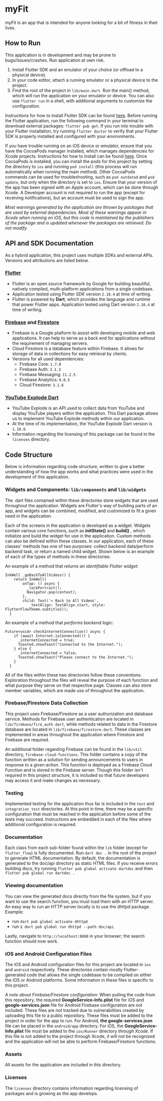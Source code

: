 # myFit
myFit is an app that is intended for anyone looking for a bit of fitness in their lives. 

## How to Run
This application is in development and may be prone to bugs/issues/crashes. Run application at own risk.
1. Install Flutter SDK and an emulator of your choice (or offload to a physical device).
2. In your code editor, attach a running emulator or a physical device to the project.
3. Find the root of the project in `lib/main.dart`. Run the main() method, which will run the application on your emulator or device. You can also use `flutter run` in a shell, with additional arguments to customize the configuration.

Instructions for how to install Flutter SDK can be found [here](https://docs.flutter.dev/get-started/install). Before running the Flutter application, run the following command in your terminal to download external packages: `flutter pub get`. If you run into trouble with your Flutter installation, try running `flutter doctor` to verify that your Flutter SDK is properly installed and configured with your environments.

If you have trouble running on an iOS device or emulator, ensure that you have the CocoaPods manager installed, which manages dependencies for Xcode projects. Instructions for how to install can be found [here](https://guides.cocoapods.org/using/getting-started.html). Once CocoaPods is installed, you can install the pods for this project by setting the directory to `ios` and running `pod install` (this process will run automatically when running the main method). Other CocoaPods commands can be used for troubleshooting, such as `pod outdated` and `pod update`, but only when the directory is set to `ios`. Ensure that your version of the app has been signed with an Apple account, which can be done through Xcode. A Developer account is not required to run the app (except for receiving notifications), but an account must be used to sign the app.

*Most warnings generated by the application are thrown by packages that are used by external dependencies. Most of these warnings appear in Xcode when running on iOS, but this code is maintained by the publishers of the package and is updated whenever the packages are retrieved. Do not modify.*

## API and SDK Documentation
As a hybrid application, this project uses multiple SDKs and external APIs. Versions and attributions are listed below.

  ### [Flutter](https://flutter.dev/)
  - Flutter is an open source framework by Google for building beautiful, natively compiled, multi-platform applications from a single codebase.
  - Application tested using Flutter SDK version `2.10.4` at time of writing.
  - Flutter is powered by **Dart**, which provides the language and runtime that power Flutter apps. Application tested using Dart version `2.10.4` at time of writing.

  ### [Firebase](https://firebase.google.com/) and [Firestore](https://firebase.google.com/docs/firestore)
  - Firebase is a Google platform to assist with developing mobile and web applications. It can help to serve as a back end for applications without the requirement of managing servers.
  - Cloud Firestore is a database feature within Firebase. It allows for storage of data in collections for easy retrieval by clients.
  - Versions for all used dependencies:
    - Firebase Core: `1.7.0`
    - Firebase Auth: `3.1.3`
    - Firebase Messaging: `11.2.5`
    - Firebase Analytics: `9.0.5`
    - Cloud Firestore: `3.1.6`

  ### [YouTube Explode Dart](https://pub.dev/packages/youtube_explode_dart)
  - YouTube Explode is an API used to collect data from YouTube and display YouTube players within the application. This Dart package allows us to implement YouTube Explode methods within our application.
  - At the time of its implementation, the YouTube Explode Dart version is `1.10.8`.
  - Information regarding the licensing of this package can be found in the `licenses` directory.


## Code Structure
Below is information regarding code structure, written to give a better understanding of how the app works and what practices were used in the development of this application.
### Widgets and Components: `lib/components` and `lib/widgets`
The .dart files contained within these directories store widgets that are used throughout the application. Widgets are Flutter's way of building parts of an app, and widgets can be combined, modified, and customized to fit a given need in the application. 

Each of the screens in the application is developed as a widget. Widgets contain various core functions, such as **initState()** and **build()** , which initialize and build the widget for use in the application. Custom methods can also be defined within these classes. In our application, each of these classes' methods has one of two purposes: collect backend data/perform backend task, or return a named child widget. Shown below is an example of each of the types of methods in these directories:

An example of a method that *returns an identifiable Flutter widget*:
```
InkWell _goBackToAllVideos() {
    return InkWell(
        onTap: () async {
          _lockPortrait();
          Navigator.pop(context);
        },
        child: Text('< Back to All Videos',
            textAlign: TextAlign.start, style: FlutterFlowTheme.subtitle2));
  }
```

An example of a method that *performs backend logic*:
```
Future<void> checkInternetConnection() async {
    if (await Internet.isConnected()) {
      _internetConnected = true;
      Toasted.showToast("Connected to the Internet.");
    } else {
      _internetConnected = false;
      Toasted.showToast("Please connect to the Internet.");
    }
  }
```

All of the files within these two directories follow these conventions. Exploration throughout the files will reveal the purpose of each function and what purpose they serve on that respective page. Classes can also store member variables, which are made use of throughout the application.

### Firebase/Firestore Data Collection
This project uses Firebase/Firestore as a user authorization and database service. Methods for Firebase user authentication are located in `lib/firebase/fire_auth.dart`, while methods related to data in the Firestore database are located in `lib/firebase/firestore.dart`. These classes are implemented in areas throughout the application where Firestore and Firebase are required. 

An additional folder regarding Firebase can be found in the `lib/util` directory, `firebase-cloud-functions`. This folder contains a copy of the function written as a solution for sending announcements to users in response to a given action. This function is deployed as a Firebase Cloud Function and is stored in the Firebase server. Though this folder isn't required in this project structure, it is included so that future developers may access it and make changes as necessary.

### Testing
Implemented testing for the application thus far is included in the `test` and `integration_test` directories. At this point in time, there may be a specific configuration that must be reached in the application before some of the tests may succeed. Instructions are embedded in each of the files where additional configuration is required. 

### Documentation
Each class from each sub-folder found within the `lib` folder (except for `flutter_flow`)  is fully documented. Run `dart doc .` in the root of the project to generate HTML documentation.
By default, the documentation is generated to the doc/api directory as static HTML files. If you receive errors building docs, try running
`flutter pub global activate dartdoc` and then `flutter pub global run dartdoc .`

### Viewing documentation
You can view the generated docs directly from the file system, but if you want to use the search function, you must load them with an HTTP server.
An easy way to run an HTTP server locally is to use the dhttpd package. Example:
- run `dart pub global activate dhttpd`
- run `$ dart pub global run dhttpd --path doc/api`

Lastly, navigate to `http://localhost:8080` in your browser; the search function should now work.

### iOS and Android Configuration Files
The iOS and Android configuration files for this project are located in `ios` and `android` respectively. These directories contain mostly Flutter-generated code that allows the single codebase to be compiled on either the iOS or Android platforms. Some information in these files is specific to this project.

*A note about Firebase/Firestore configuration*: When pulling the code from this repository, the required **GoogleService-Info.plist** file for iOS and **google-services.json** file for Android Firebase configuration are not included. These files are not tracked due to vulnerabilities created by uploading this file to a public repository. These files must be added to the project in order for the app to run. For Android, **the google-services.json** file can be placed in the `android/app` directory. For iOS, the **GoogleService-Info.plist** file must be added to the `ios/Runner` directory *through Xcode*. If this file is not added to the project through Xcode, it will not be recognized and the application will not be able to perform Firebase/Firestore functions.

### Assets
All assets for the application are included in this directory.

### Licenses
The `licenses` directory contains information regarding licensing of packages and is growing as the app develops.
